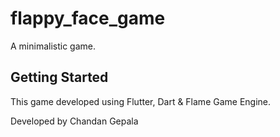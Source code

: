 # flappy_face_game

A minimalistic game.

## Getting Started

This game developed using Flutter, Dart & Flame Game Engine.

Developed by Chandan Gepala
